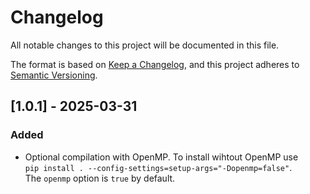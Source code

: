 # Changelog

All notable changes to this project will be documented in this file.

The format is based on [Keep a Changelog](https://keepachangelog.com/en/1.1.0/),
and this project adheres to [Semantic Versioning](https://semver.org/spec/v2.0.0.html).

## [1.0.1] - 2025-03-31

### Added

- Optional compilation with OpenMP. To install wihtout OpenMP use  
`pip install . --config-settings=setup-args="-Dopenmp=false"`.  
The `openmp` option is `true` by default.
